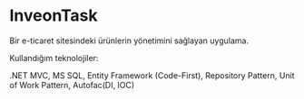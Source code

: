 # InveonTask
Bir e-ticaret sitesindeki ürünlerin yönetimini sağlayan uygulama.

Kullandığım teknolojiler:

.NET MVC, MS SQL, Entity Framework (Code-First), Repository Pattern, Unit of Work Pattern, Autofac(DI, IOC)
